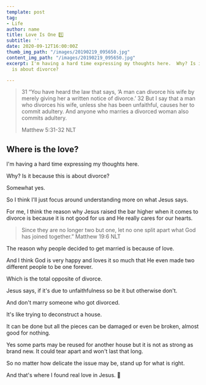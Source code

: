 ```yaml
---
template: post
tag:
- Life
author: name
title: Love Is One 1️⃣
subtitle: ''
date: 2020-09-12T16:00:00Z
thumb_img_path: "/images/20190219_095650.jpg"
content_img_path: "/images/20190219_095650.jpg"
excerpt: I'm having a hard time expressing my thoughts here.  Why? Is it because this
  is about divorce?

---
```

> 31 “You have heard the law that says, ‘A man can divorce his wife by merely giving her a written notice of divorce.’ 32 But I say that a man who divorces his wife, unless she has been unfaithful, causes her to commit adultery. And anyone who marries a divorced woman also commits adultery.
>
> Matthew 5:31-32 NLT

## Where is the love?

I'm having a hard time expressing my thoughts here.

Why? Is it because this is about divorce?

Somewhat yes.

So I think I'll just focus around understanding more on what Jesus says.

For me, I think the reason why Jesus raised the bar higher when it comes to divorce is because it is not good for us and He really cares for our hearts.

> Since they are no longer two but one, let no one split apart what God has joined together.” Matthew 19:6 NLT

The reason why people decided to get married is because of love.

And I think God is very happy and loves it so much that He even made two different people to be one forever.

Which is the total opposite of divorce.

Jesus says, if it's due to unfaithfulness so be it but otherwise don't.

And don't marry someone who got divorced.

It's like trying to deconstruct a house. 

It can be done but all the pieces can be damaged or even be broken, almost good for nothing.

Yes some parts may be reused for another house but it is not as strong as brand new. It could tear apart and won't last that long.

So no matter how delicate the issue may be, stand up for what is right.

And that's where I found real love in Jesus. 💖
